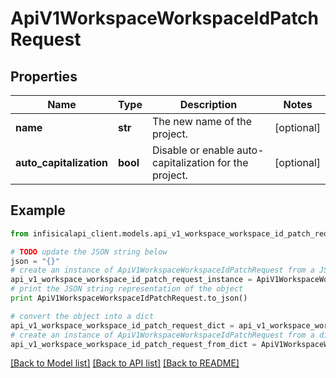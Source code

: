 # ApiV1WorkspaceWorkspaceIdPatchRequest


## Properties
Name | Type | Description | Notes
------------ | ------------- | ------------- | -------------
**name** | **str** | The new name of the project. | [optional] 
**auto_capitalization** | **bool** | Disable or enable auto-capitalization for the project. | [optional] 

## Example

```python
from infisicalapi_client.models.api_v1_workspace_workspace_id_patch_request import ApiV1WorkspaceWorkspaceIdPatchRequest

# TODO update the JSON string below
json = "{}"
# create an instance of ApiV1WorkspaceWorkspaceIdPatchRequest from a JSON string
api_v1_workspace_workspace_id_patch_request_instance = ApiV1WorkspaceWorkspaceIdPatchRequest.from_json(json)
# print the JSON string representation of the object
print ApiV1WorkspaceWorkspaceIdPatchRequest.to_json()

# convert the object into a dict
api_v1_workspace_workspace_id_patch_request_dict = api_v1_workspace_workspace_id_patch_request_instance.to_dict()
# create an instance of ApiV1WorkspaceWorkspaceIdPatchRequest from a dict
api_v1_workspace_workspace_id_patch_request_from_dict = ApiV1WorkspaceWorkspaceIdPatchRequest.from_dict(api_v1_workspace_workspace_id_patch_request_dict)
```
[[Back to Model list]](../README.md#documentation-for-models) [[Back to API list]](../README.md#documentation-for-api-endpoints) [[Back to README]](../README.md)


